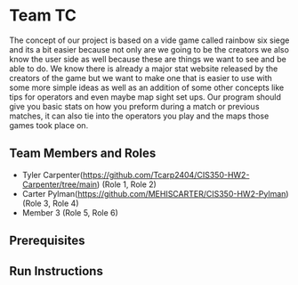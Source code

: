 # Team TC

The concept of our project is based on a vide game called rainbow six siege and its a bit easier because not only are we going to be the creators we also know the user side as well because these are things we want to see and be able to do. We know there is already a major stat website released by the creators of the game but we want to make one that is easier to use with some more simple ideas as well as an addition of some other concepts like tips for operators and even maybe map sight set ups. Our program should give you basic stats on how you preform during a match or previous matches, it can also tie into the operators you play and the maps those games took place on.

## Team Members and Roles

* Tyler Carpenter(https://github.com/Tcarp2404/CIS350-HW2-Carpenter/tree/main) (Role 1, Role 2)
* Carter Pylman(https://github.com/MEHISCARTER/CIS350-HW2-Pylman) (Role 3, Role 4)
* Member 3 (Role 5, Role 6)

## Prerequisites

## Run Instructions
